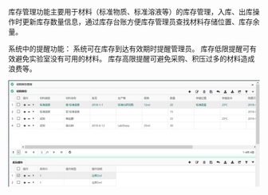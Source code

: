 库存管理功能主要用于材料（标准物质、标准溶液等）的库存管理，入库、出库操作时更新库存数量信息，通过库存台账方便库存管理员查找材料存储位置、库存余量。

系统中的提醒功能：
系统可在库存到达有效期时提醒管理员。
库存低限提醒可有效避免实验室没有可用的材料。
库存高限提醒可避免采购、积压过多的材料造成浪费等。

![材料库存管理](https://raw.githubusercontent.com/labsharpBeijing/LabSharpLIMS/master/Doc/Images/inventory.png)
